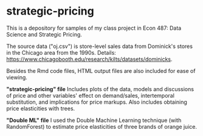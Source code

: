 # strategic-pricing
This is a depository for samples of my class project in Econ 487: Data Science and Strategic Pricing. 

The source data ("oj.csv") is store-level sales data from Dominick's stores in the Chicago area from the 1990s. Details: https://www.chicagobooth.edu/research/kilts/datasets/dominicks.

Besides the Rmd code files, HTML output files are also included for ease of viewing.

**"strategic-pricing" file**
Includes plots of the data, models and discussions of price and other variables' effect on demand/sales, intertemporal substitution, and implications for price markups. Also includes obtaining price elasticities with trees.

**"Double ML" file**
I used the Double Machine Learning technique (with RandomForest) to estimate price elasticities of three brands of orange juice.

